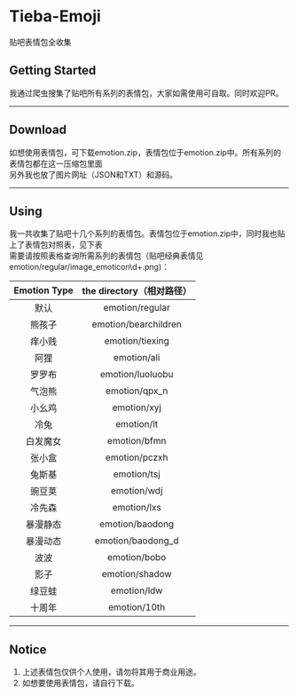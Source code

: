 # Tieba-Emoji

贴吧表情包全收集

## Getting Started

我通过爬虫搜集了贴吧所有系列的表情包，大家如需使用可自取。同时欢迎PR。

___

## Download

如想使用表情包，可下载emotion.zip，表情包位于emotion.zip中。所有系列的表情包都在这一压缩包里面<br>另外我也放了图片网址（JSON和TXT）和源码。

____

## Using

我一共收集了贴吧十几个系列的表情包。表情包位于emotion.zip中，同时我也贴上了表情包对照表，见下表<br>需要请按照表格查询所需系列的表情包（贴吧经典表情见emotion/regular/image_emoticon\d+.png)：

| Emotion Type | the directory（相对路径）  |
|:------------:|:--------------------:|
| 默认           | emotion/regular      |
| 熊孩子          | emotion/bearchildren |
| 痒小贱          | emotion/tiexing      |
| 阿狸           | emotion/ali          |
| 罗罗布          | emotion/luoluobu     |
| 气泡熊          | emotion/qpx_n        |
| 小幺鸡          | emotion/xyj          |
| 冷兔           | emotion/lt           |
| 白发魔女         | emotion/bfmn         |
| 张小盒          | emotion/pczxh        |
| 兔斯基          | emotion/tsj          |
| 豌豆荚          | emotion/wdj          |
| 冷先森          | emotion/lxs          |
| 暴漫静态         | emotion/baodong      |
| 暴漫动态         | emotion/baodong_d    |
| 波波           | emotion/bobo         |
| 影子           | emotion/shadow       |
| 绿豆蛙          | emotion/ldw          |
| 十周年          | emotion/10th         |

____

## Notice

1. 上述表情包仅供个人使用，请勿将其用于商业用途。
2. 如想要使用表情包，请自行下载。

